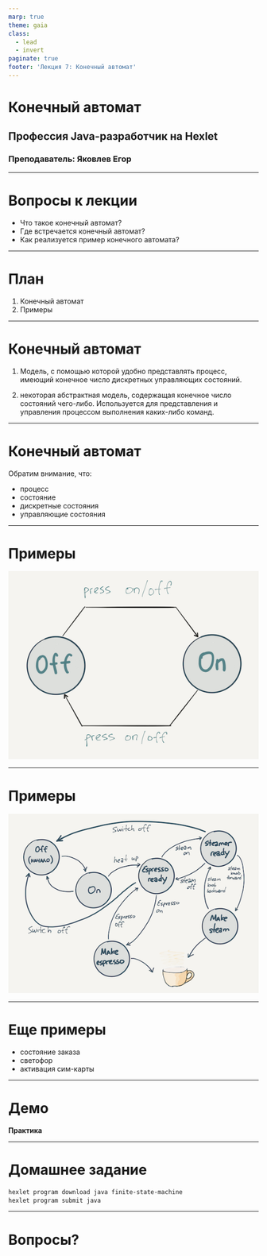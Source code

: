 ```yaml
---
marp: true
theme: gaia
class:
  - lead
  - invert
paginate: true
footer: 'Лекция 7: Конечный автомат'
---
```


# Конечный автомат
## Профессия Java-разработчик на Hexlet
### Преподаватель: Яковлев Егор
<!-- _color: white -->
<!-- _color: white -->

---

# Вопросы к лекции

* Что такое конечный автомат?
* Где встречается конечный автомат?
* Как реализуется пример конечного автомата?

---
# План

1. Конечный автомат
2. Примеры

---

# Конечный автомат

1. Модель, с помощью которой удобно представлять процесс, 
имеющий конечное число дискретных управляющих состояний.

2. некоторая абстрактная модель, содержащая конечное число состояний чего-либо. Используется для представления и управления процессом выполнения каких-либо команд.

---

# Конечный автомат

Обратим внимание, что:

* процесс
* состояние
* дискретные состояния
* управляющие состояния

---

# Примеры

!["пример"](пример.png)

---

# Примеры

!["пример"](пример2.png)

---

# Еще примеры

* состояние заказа
* светофор
* активация сим-карты

---

# Демо

**Практика**

---
# Домашнее задание
 
```bash
hexlet program download java finite-state-machine
hexlet program submit java
```

---

# Вопросы?